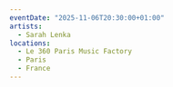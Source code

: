 ```yaml
---
eventDate: "2025-11-06T20:30:00+01:00"
artists:
  - Sarah Lenka
locations:
  - Le 360 Paris Music Factory
  - Paris
  - France
---
```

